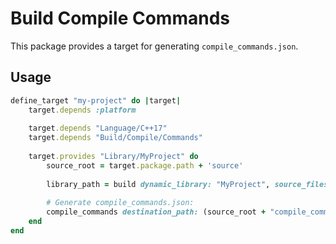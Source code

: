 # Build Compile Commands

This package provides a target for generating `compile_commands.json`.

## Usage

```ruby
define_target "my-project" do |target|
	target.depends :platform
	
	target.depends "Language/C++17"
	target.depends "Build/Compile/Commands"
	
	target.provides "Library/MyProject" do
		source_root = target.package.path + 'source'
		
		library_path = build dynamic_library: "MyProject", source_files: source_root.glob('**/*.{c,cpp}')
		
		# Generate compile_commands.json:
		compile_commands destination_path: (source_root + "compile_commands.json")
	end
end
```
